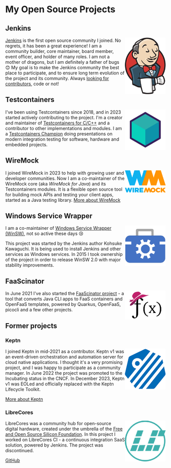 # My Open Source Projects

## Jenkins

<a href="https://www.jenkins.io/" target="_blank">
<img align="right" width="128" src="jenkins/logo.png" alt="Jenkins Logo">
</a>

[Jenkins](https://jenkins.io/) is the first open source community I joined.
No regrets, it has been a great experience!
I am a community builder, core maintainer, board member, event officer, and holder of many roles.
I am not a mother of dragons, but I am definitely a father of bugs 😊
My goal is to make the Jenkins community the best place to participate,
and to ensure long term evolution of the project and its community.
Always [looking for contributors](https://www.jenkins.io/participate), code or not!

## Testcontainers

<a href="https://testcontainers.com/" target="_blank">
<img align="right" width="128" src="testcontainers/logo.png" alt="Testcontainers Logo">
</a>

I've been using Testcontainers since 2018, and in 2023 started actively contributing to the project.
I'm a creator and maintainer of [Testcontainers for C/C++](https://github.com/testcontainers/testcontainers-c) and a contributor to other implementations and modules.
I am a [Testcontainers Champion](https://testcontainers.com/community-champions/oleg-nenashev/)
doing presentations on modern integration testing for
software, hardware and embedded projects.

## WireMock

<a href="https://wiremock.org/" target="_blank">
<img align="right" width="128" src="wiremock/logo.svg" alt="WireMock Logo">
</a>

I joined WireMock in 2023 to help with growing user and developer communities.
Now I am a co-maintainer of the WireMock core (aka _WireMock for Java_) and its Testcontainers modules.
It is a flexible open source tool for building mock APIs and testing your client apps, started as a Java testing library.
[More about WireMock](https://wiremock.org/)

## Windows Service Wrapper

<a href="https://github.com/winsw/winsw" target="_blank">
<img align="right" width="128" src="winsw/logo.png" alt="WinSW Logo">
</a>

I am a co-maintainer of [Windows Service Wrapper (WinSW)](https://github.com/winsw/winsw), not so active these days 😢

This project was started by the Jenkins author Kohsuke Kawaguchi.
It is being used to install Jenkins and other services as Windows services.
In 2015 I took ownership of the project in order to release WinSW 2.0
with major stability improvements.

## FaaScinator

<a href="https://github.com/oleg-nenashev/FaaScinator" target="_blank">
<img align="right" width="128" src="faascinator/logo.png" alt="FaaScinator Logo">
</a>

In June 2021 I've also started the [FaaScinator project](https://github.com/oleg-nenashev/FaaScinator) -
a tool that converts Java CLI apps to FaaS containers and OpenFaaS templates,
powered by Quarkus, OpenFaaS, picocli and a few other projects.

## Former projects

### Keptn

<a href="https://keptn.sh/latest/" target="_blank">
<img align="right" width="128" src="keptn/logo.png" alt="Keptn Logo">
</a>

I joined Keptn in mid-2021 as a contributor.
Keptn v1 was an event-driven orchestration and automation server for cloud native applications.
I thought it's a very promising project, and I was happy to participate as a community manager.
In June 2022 the project was promoted to the Incubating status in the CNCF.
In December 2023, Keptn v1 was EOLed and officially replaced with the
Keptn Lifecycle Toolkit.

[More about Keptn](https://keptn.sh/)

### LibreCores

<a href="https://github.com/librecores" target="_blank">
<img align="right" width="128" src="librecores/logo.png" alt="LibreCores Logo">
</a>

LibreCores was a community hub for open-source digital hardware,
created under the umbrella of the [Free and Open Source Silicon Foundation](https://fossi-foundation.org/).
In this project I worked on LibreCores CI - a continuous integration SaaS solution,
powered by Jenkins.
The project was discontinued.

[GitHub](https://github.com/librecores)
